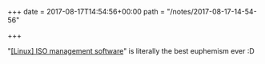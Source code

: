 +++
date = 2017-08-17T14:54:56+00:00
path = "/notes/2017-08-17-14-54-56"

+++

<p>"<a href="https://www.reddit.com/r/homelab/comments/6tok6w/homelabbers_how_and_where_do_i_move_my_24tb_of/">[Linux] ISO management software</a>" is literally the best euphemism ever :D</p>